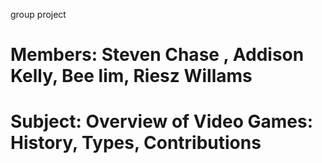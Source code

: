 group project  

# Members: Steven Chase , Addison Kelly, Bee lim, Riesz Willams
# Subject: Overview of Video Games: History, Types, Contributions

